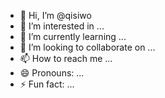 - 👋 Hi, I’m @qisiwo
- 👀 I’m interested in ...
- 🌱 I’m currently learning ...
- 💞️ I’m looking to collaborate on ...
- 📫 How to reach me ...
- 😄 Pronouns: ...
- ⚡ Fun fact: ...

<!---
qisiwo/qisiwo is a ✨ special ✨ repository because its `README.md` (this file) appears on your GitHub profile.
You can click the Preview link to take a look at your changes.
--->
